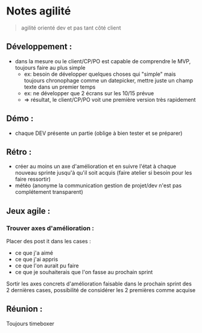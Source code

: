 Notes agilité
============

> agilité orienté dev et pas tant côté client

Développement :
---------------

* dans la mesure ou le client/CP/PO est capable de comprendre le MVP, toujours faire au plus simple
  * ex: besoin de développer quelques choses qui "simple" mais toujours chronophage comme un datepicker, mettre juste un champ texte dans un premier temps
  * ex: ne développer que 2 écrans sur les 10/15 prévue 
  * => résultat, le client/CP/PO voit une première version très rapidement

Démo :
------

* chaque DEV présente un partie (oblige à bien tester et se préparer)

Rétro :
------

* créer au moins un axe d'amélioration et en suivre l'état à chaque nouveau sprinte jusqu'à qu'il soit acquis (faire atelier si besoin pour les faire ressortir)
* météo (anonyme la communication gestion de projet/dev n'est pas complétement transparent)

Jeux agile :
------------

### Trouver axes d'amélioration : 

Placer des post it dans les cases :
  * ce que j'a aimé
  * ce que j'ai appris
  * ce que l'on aurait pu faire
  * ce que je souhaiterais que l'on fasse au prochain sprint
  
Sortir les axes concrets d'amélioration faisable dans le prochain sprint des 2 dernières cases, possibilité de considérer les 2 premières comme acquise  

Réunion :
---------

Toujours timeboxer
